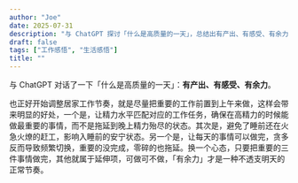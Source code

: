 ```yaml
---
author: "Joe"
date: 2025-07-31
description: "与 ChatGPT 探讨「什么是高质量的一天」，总结出有产出、有感受、有余力的框架，并分享居家工作节奏调整的实践思考。"
draft: false
tags: ["工作感悟", "生活感悟"]
title: ""
---
```


与 ChatGPT 对话了一下「什么是高质量的一天」：**有产出、有感受、有余力**。

也正好开始调整居家工作节奏，就是尽量把重要的工作前置到上午来做，这样会带来明显的好处，一个是，让精力水平匹配对应的工作任务，确保在高精力的时候能做最重要的事情，而不是拖延到晚上精力殆尽的状态。其次是，避免了睡前还在火急火燎的赶工，影响入睡前的安宁状态。另一个是，让每天的事情可以做完，贪多反而导致频繁切换，重要的没完成，零碎的也拖延。换一个心态，只要把重要的三件事情做完，其他就属于延伸项，可做可不做，「有余力」才是一种不透支明天的正常节奏。